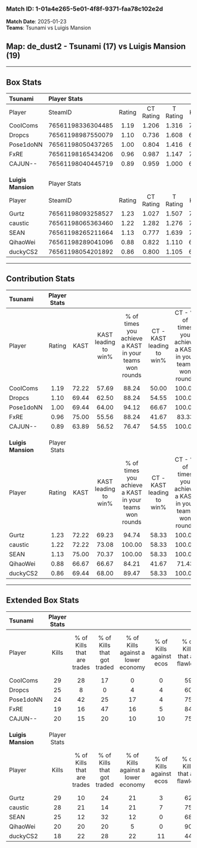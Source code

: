### Match ID: 1-01a4e265-5e01-4f8f-9371-faa78c102e2d  
**Match Date**: 2025-01-23  
**Teams**: Tsunami vs Luigis Mansion  

## **Map**: de_dust2 - Tsunami (17) vs Luigis Mansion (19)  
---  

## Box Stats  

| **Tsunami**        | Player Stats      |        |           |          |       |      |       |         |        |      |     |
| :- | :- | :-: | :-: | :-: | :-: | :-: | :-: | :-: | :-: | :-: | :-: |
| Player             | SteamID           | Rating | CT Rating | T Rating | KAST  | ADR  | Kills | Assists | Deaths | K/D  | HS% |
| CooIComs           | 76561198336304485 |  1.19  |   1.206   |  1.316   | 72.22 | 77.9 |  29   |    3    |   24   | 1.21 | 68  |
| Dropcs             | 76561198987550079 |  1.10  |   0.736   |  1.608   | 69.44 | 78.9 |  25   |    7    |   23   | 1.09 | 68  |
| Pose1doNN          | 76561198050437265 |  1.00  |   0.804   |  1.416   | 69.44 | 61.4 |  24   |    6    |   24   | 1.00 | 25  |
| FxRE               | 76561198165434206 |  0.96  |   0.987   |  1.147   | 75.00 | 76.9 |  19   |    8    |   25   | 0.76 | 52  |
| CAJUN--            | 76561198040445719 |  0.89  |   0.959   |  1.000   | 63.89 | 70.4 |  20   |   10    |   25   | 0.80 | 45  |
|                    |                   |        |           |          |       |      |       |         |        |      |     |
|                    |                   |        |           |          |       |      |       |         |        |      |     |
|                    |                   |        |           |          |       |      |       |         |        |      |     |
| **Luigis Mansion** | Player Stats      |        |           |          |       |      |       |         |        |      |     |
| Player             | SteamID           | Rating | CT Rating | T Rating | KAST  | ADR  | Kills | Assists | Deaths | K/D  | HS% |
| Gurtz              | 76561198093258527 |  1.23  |   1.027   |  1.507   | 72.22 | 76.2 |  29   |    5    |   21   | 1.38 | 37  |
| caustic            | 76561198065363460 |  1.22  |   1.282   |  1.276   | 72.22 | 88.5 |  28   |   10    |   24   | 1.17 | 39  |
| SEAN               | 76561198265211664 |  1.13  |   0.777   |  1.639   | 75.00 | 69.3 |  25   |   10    |   22   | 1.14 | 64  |
| QihaoWei           | 76561198289041096 |  0.88  |   0.822   |  1.110   | 66.67 | 62.2 |  20   |    7    |   25   | 0.80 | 35  |
| duckyCS2           | 76561198054201892 |  0.86  |   0.800   |  1.105   | 69.44 | 66.0 |  18   |   13    |   26   | 0.69 | 61  |
---  

## Contribution Stats  

| **Tsunami**        | Player Stats |       |                      |                                                        |                           |                                                             |                          |                                                            |
| :- | :-: | :-: | :-: | :-: | :-: | :-: | :-: | :-: |
| Player             |    Rating    | KAST  | KAST leading to win% | % of times you achieve a KAST in your teams won rounds | CT - KAST leading to win% | CT - % of times you achieve a KAST in your teams won rounds | T - KAST leading to win% | T - % of times you achieve a KAST in your teams won rounds |
| CooIComs           |     1.19     | 72.22 |        57.69         |                         88.24                          |           50.00           |                           100.00                            |          64.29           |                           81.82                            |
| Dropcs             |     1.10     | 69.44 |        62.50         |                         88.24                          |           54.55           |                           100.00                            |          69.23           |                           81.82                            |
| Pose1doNN          |     1.00     | 69.44 |        64.00         |                         94.12                          |           66.67           |                           100.00                            |          62.50           |                           90.91                            |
| FxRE               |     0.96     | 75.00 |        55.56         |                         88.24                          |           41.67           |                            83.33                            |          66.67           |                           90.91                            |
| CAJUN--            |     0.89     | 63.89 |        56.52         |                         76.47                          |           54.55           |                           100.00                            |          58.33           |                           63.64                            |
|                    |              |       |                      |                                                        |                           |                                                             |                          |                                                            |
|                    |              |       |                      |                                                        |                           |                                                             |                          |                                                            |
|                    |              |       |                      |                                                        |                           |                                                             |                          |                                                            |
| **Luigis Mansion** | Player Stats |       |                      |                                                        |                           |                                                             |                          |                                                            |
| Player             |    Rating    | KAST  | KAST leading to win% | % of times you achieve a KAST in your teams won rounds | CT - KAST leading to win% | CT - % of times you achieve a KAST in your teams won rounds | T - KAST leading to win% | T - % of times you achieve a KAST in your teams won rounds |
| Gurtz              |     1.23     | 72.22 |        69.23         |                         94.74                          |           58.33           |                           100.00                            |          78.57           |                           91.67                            |
| caustic            |     1.22     | 72.22 |        73.08         |                         100.00                         |           58.33           |                           100.00                            |          85.71           |                           100.00                           |
| SEAN               |     1.13     | 75.00 |        70.37         |                         100.00                         |           58.33           |                           100.00                            |          80.00           |                           100.00                           |
| QihaoWei           |     0.88     | 66.67 |        66.67         |                         84.21                          |           41.67           |                            71.43                            |          91.67           |                           91.67                            |
| duckyCS2           |     0.86     | 69.44 |        68.00         |                         89.47                          |           58.33           |                           100.00                            |          76.92           |                           83.33                            |
---  

## Extended Box Stats  

| **Tsunami**        | Player Stats |                            |                            |                                    |                         |                              |                                 |        |                             |                                     |                          |                               |                            |
| :- | :-: | :-: | :-: | :-: | :-: | :-: | :-: | :-: | :-: | :-: | :-: | :-: | :-: |
| Player             |    Kills     | % of Kills that are trades | % of Kills that got traded | % of Kills against a lower economy | % of Kills against ecos | % of Kills that are flawless | % of Kills that are close duels | Deaths | % of Deaths that get traded | % of Deaths against a lower economy | % of Deaths against ecos | % of Deaths that are flawless | % of Deaths that are close |
| CooIComs           |      29      |             28             |             17             |                 0                  |            0            |              59              |               10                |   24   |             21              |                  8                  |            0             |              75               |             4              |
| Dropcs             |      25      |             8              |             0              |                 4                  |            4            |              60              |                8                |   23   |             26              |                  4                  |            0             |              70               |             0              |
| Pose1doNN          |      24      |             42             |             25             |                 17                 |            4            |              75              |                4                |   24   |             17              |                  8                  |            4             |              92               |             4              |
| FxRE               |      19      |             16             |             47             |                 16                 |            5            |              84              |                0                |   25   |             28              |                  4                  |            0             |              56               |             4              |
| CAJUN--            |      20      |             15             |             20             |                 10                 |           10            |              75              |                0                |   25   |             24              |                  8                  |            0             |              52               |             0              |
|                    |              |                            |                            |                                    |                         |                              |                                 |        |                             |                                     |                          |                               |                            |
|                    |              |                            |                            |                                    |                         |                              |                                 |        |                             |                                     |                          |                               |                            |
|                    |              |                            |                            |                                    |                         |                              |                                 |        |                             |                                     |                          |                               |                            |
| **Luigis Mansion** | Player Stats |                            |                            |                                    |                         |                              |                                 |        |                             |                                     |                          |                               |                            |
| Player             |    Kills     | % of Kills that are trades | % of Kills that got traded | % of Kills against a lower economy | % of Kills against ecos | % of Kills that are flawless | % of Kills that are close duels | Deaths | % of Deaths that get traded | % of Deaths against a lower economy | % of Deaths against ecos | % of Deaths that are flawless | % of Deaths that are close |
| Gurtz              |      29      |             10             |             24             |                 21                 |            3            |              62              |                3                |   21   |             10              |                  5                  |            0             |              81               |             5              |
| caustic            |      28      |             21             |             14             |                 21                 |            7            |              75              |                0                |   24   |             17              |                  8                  |            0             |              63               |             4              |
| SEAN               |      25      |             12             |             32             |                 12                 |            0            |              68              |                4                |   22   |             23              |                  9                  |            0             |              68               |             0              |
| QihaoWei           |      20      |             20             |             20             |                 5                  |            0            |              90              |                0                |   25   |             24              |                  8                  |            0             |              80               |             8              |
| duckyCS2           |      18      |             22             |             28             |                 22                 |           11            |              44              |                6                |   26   |             27              |                  8                  |            0             |              54               |             8              |
